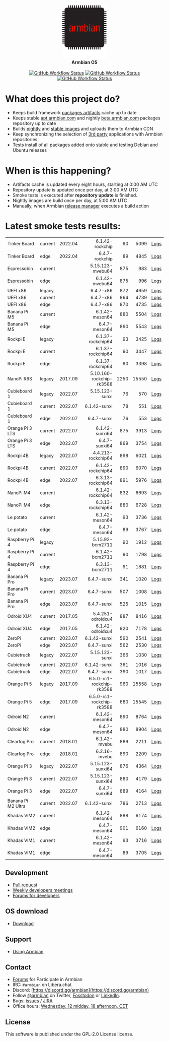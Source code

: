 <p align="center">
  <a href="#build-framework">
   <img src="https://raw.githubusercontent.com/armbian/build/master/.github/armbian-logo.png" alt="Armbian logo" width="144">
  </a><br>
  <strong>Armbian OS</strong><br>
<br>
<a href=https://github.com/armbian/os/actions/workflows/complete-artifact-matrix-all.yml><img alt="GitHub Workflow Status" src="https://img.shields.io/github/actions/workflow/status/armbian/os/complete-artifact-matrix-all.yml?logo=githubactions&label=Artifacts%20make&style=for-the-badge&branch=main"></a>
<a href=https://github.com/armbian/os/actions/workflows/repository-update.yml><img alt="GitHub Workflow Status" src="https://img.shields.io/github/actions/workflow/status/armbian/os/repository-update.yml?logo=githubactions&label=Repository%20update&style=for-the-badge&branch=main"></a>
<a href=https://github.com/armbian/os#latest-smoke-tests-results><img alt="GitHub Workflow Status" src="https://img.shields.io/github/actions/workflow/status/armbian/os/smoke-tests.yml?logo=githubactions&label=Smoke%20tests&style=for-the-badge&branch=main"></a>
</p>


# What does this project do?

- Keeps build framework [packages artifacts](https://github.com/orgs/armbian/packages) cache up to date
- Keeps stable [apt.armbian.com](https://apt.armbian.com) and nightly [beta.armbian.com](https://beta.armbian.com) packages repository up to date
- Builds [nightly](https://github.com/armbian/os/releases) and [stable images](https://www.armbian.com/download/) and uploads them to Armbian CDN
- Keep synchronizing the selection of [3rd party](external) applications with Armbian repositories
- Tests install of all packages added onto stable and testing Debian and Ubuntu releases

# When is this happening?

- Artifacts cache is updated every eight hours, starting at 0:00 AM UTC
- Repository update is updated once per day, at 3:00 AM UTC
- Smoke tests is executed after **repository update** is finished.
- Nightly images are build once per day, at 5:00 AM UTC
- Manually, when Armbian [release manager](https://github.com/orgs/armbian/teams/release-manager) executes a build action

# Latest smoke tests results:

<!--START_SECTION:data-section-->
<table width="100%"><tr><td align="left">Tinker Board</td><td align=left>current</td><td align=right>2022.04</td><td align=right>6.1.42-rockchip</td><td align=right>90</td><td align=right>5099</td><td align=right><a href="https://paste.armbian.com/ohoruquriy">Logs</a></td></tr><tr><td align="left">Tinker Board</td><td align=left>edge</td><td align=right>2022.04</td><td align=right>6.4.7-rockchip</td><td align=right>89</td><td align=right>4845</td><td align=right><a href="https://paste.armbian.com/rocifufaqa">Logs</a></td></tr><tr><td align="left">Espressobin</td><td align=left>current</td><td align=right></td><td align=right>5.15.123-mvebu64</td><td align=right>875</td><td align=right>983</td><td align=right><a href="https://paste.armbian.com/ekaqemapim">Logs</a></td></tr><tr><td align="left">Espressobin</td><td align=left>edge</td><td align=right></td><td align=right>6.1.42-mvebu64</td><td align=right>875</td><td align=right>996</td><td align=right><a href="https://paste.armbian.com/dayimovelu">Logs</a></td></tr><tr><td align="left">UEFI x86</td><td align=left>legacy</td><td align=right></td><td align=right>6.4.7-x86</td><td align=right>872</td><td align=right>4659</td><td align=right><a href="https://paste.armbian.com/ehudahuxip">Logs</a></td></tr><tr><td align="left">UEFI x86</td><td align=left>current</td><td align=right></td><td align=right>6.4.7-x86</td><td align=right>864</td><td align=right>4739</td><td align=right><a href="https://paste.armbian.com/micevikiwe">Logs</a></td></tr><tr><td align="left">UEFI x86</td><td align=left>edge</td><td align=right></td><td align=right>6.4.7-x86</td><td align=right>870</td><td align=right>4735</td><td align=right><a href="https://paste.armbian.com/sinelegepu">Logs</a></td></tr><tr><td align="left">Banana Pi M5</td><td align=left>current</td><td align=right></td><td align=right>6.1.42-meson64</td><td align=right>880</td><td align=right>5504</td><td align=right><a href="https://paste.armbian.com/okakedezev">Logs</a></td></tr><tr><td align="left">Banana Pi M5</td><td align=left>edge</td><td align=right></td><td align=right>6.4.7-meson64</td><td align=right>890</td><td align=right>5543</td><td align=right><a href="https://paste.armbian.com/ehahuyemup">Logs</a></td></tr><tr><td align="left">Rockpi E</td><td align=left>legacy</td><td align=right></td><td align=right>6.1.37-rockchip64</td><td align=right>93</td><td align=right>3425</td><td align=right><a href="https://paste.armbian.com/">Logs</a></td></tr><tr><td align="left">Rockpi E</td><td align=left>current</td><td align=right></td><td align=right>6.1.37-rockchip64</td><td align=right>90</td><td align=right>3447</td><td align=right><a href="https://paste.armbian.com/">Logs</a></td></tr><tr><td align="left">Rockpi E</td><td align=left>edge</td><td align=right></td><td align=right>6.1.37-rockchip64</td><td align=right>90</td><td align=right>3398</td><td align=right><a href="https://paste.armbian.com/">Logs</a></td></tr><tr><td align="left">NanoPi R6S</td><td align=left>legacy</td><td align=right>2017.09</td><td align=right>5.10.160-rockchip-rk3588</td><td align=right>2250</td><td align=right>15550</td><td align=right><a href="https://paste.armbian.com/esonohobab">Logs</a></td></tr><tr><td align="left">Cubieboard 1</td><td align=left>legacy</td><td align=right>2022.07</td><td align=right>5.15.123-sunxi</td><td align=right>76</td><td align=right>570</td><td align=right><a href="https://paste.armbian.com/quworudoqa">Logs</a></td></tr><tr><td align="left">Cubieboard 1</td><td align=left>current</td><td align=right>2022.07</td><td align=right>6.1.42-sunxi</td><td align=right>78</td><td align=right>551</td><td align=right><a href="https://paste.armbian.com/ewiyurayok">Logs</a></td></tr><tr><td align="left">Cubieboard 1</td><td align=left>edge</td><td align=right>2022.07</td><td align=right>6.4.7-sunxi</td><td align=right>76</td><td align=right>553</td><td align=right><a href="https://paste.armbian.com/otipidomeq">Logs</a></td></tr><tr><td align="left">Orange Pi 3 LTS</td><td align=left>current</td><td align=right>2022.07</td><td align=right>6.1.42-sunxi64</td><td align=right>875</td><td align=right>3913</td><td align=right><a href="https://paste.armbian.com/azisutalem">Logs</a></td></tr><tr><td align="left">Orange Pi 3 LTS</td><td align=left>edge</td><td align=right>2022.07</td><td align=right>6.4.7-sunxi64</td><td align=right>869</td><td align=right>3754</td><td align=right><a href="https://paste.armbian.com/jelotiluvo">Logs</a></td></tr><tr><td align="left">Rockpi 4B</td><td align=left>legacy</td><td align=right>2022.07</td><td align=right>4.4.213-rockchip64</td><td align=right>898</td><td align=right>6021</td><td align=right><a href="https://paste.armbian.com/opezefahiv">Logs</a></td></tr><tr><td align="left">Rockpi 4B</td><td align=left>current</td><td align=right>2022.07</td><td align=right>6.1.42-rockchip64</td><td align=right>890</td><td align=right>6070</td><td align=right><a href="https://paste.armbian.com/zijumalonu">Logs</a></td></tr><tr><td align="left">Rockpi 4B</td><td align=left>edge</td><td align=right>2022.07</td><td align=right>6.3.13-rockchip64</td><td align=right>891</td><td align=right>5976</td><td align=right><a href="https://paste.armbian.com/xabeqozepa">Logs</a></td></tr><tr><td align="left">NanoPi M4</td><td align=left>current</td><td align=right></td><td align=right>6.1.42-rockchip64</td><td align=right>832</td><td align=right>6693</td><td align=right><a href="https://paste.armbian.com/cerirenibe">Logs</a></td></tr><tr><td align="left">NanoPi M4</td><td align=left>edge</td><td align=right></td><td align=right>6.3.13-rockchip64</td><td align=right>880</td><td align=right>6728</td><td align=right><a href="https://paste.armbian.com/oxowovasiy">Logs</a></td></tr><tr><td align="left">Le potato</td><td align=left>current</td><td align=right></td><td align=right>6.1.42-meson64</td><td align=right>93</td><td align=right>3736</td><td align=right><a href="https://paste.armbian.com/uzokopecaf">Logs</a></td></tr><tr><td align="left">Le potato</td><td align=left>edge</td><td align=right></td><td align=right>6.4.7-meson64</td><td align=right>89</td><td align=right>3767</td><td align=right><a href="https://paste.armbian.com/bohehevozo">Logs</a></td></tr><tr><td align="left">Raspberry Pi 4</td><td align=left>legacy</td><td align=right></td><td align=right>5.15.92-bcm2711</td><td align=right>90</td><td align=right>1912</td><td align=right><a href="https://paste.armbian.com/pixamijixe">Logs</a></td></tr><tr><td align="left">Raspberry Pi 4</td><td align=left>current</td><td align=right></td><td align=right>6.1.42-bcm2711</td><td align=right>90</td><td align=right>1798</td><td align=right><a href="https://paste.armbian.com/fogibuvori">Logs</a></td></tr><tr><td align="left">Raspberry Pi 4</td><td align=left>edge</td><td align=right></td><td align=right>6.3.13-bcm2711</td><td align=right>91</td><td align=right>1881</td><td align=right><a href="https://paste.armbian.com/guyaneyane">Logs</a></td></tr><tr><td align="left">Banana Pi Pro</td><td align=left>legacy</td><td align=right>2023.07</td><td align=right>6.4.7-sunxi</td><td align=right>341</td><td align=right>1020</td><td align=right><a href="https://paste.armbian.com/omebecejiq">Logs</a></td></tr><tr><td align="left">Banana Pi Pro</td><td align=left>current</td><td align=right>2023.07</td><td align=right>6.4.7-sunxi</td><td align=right>507</td><td align=right>1008</td><td align=right><a href="https://paste.armbian.com/dinayijobu">Logs</a></td></tr><tr><td align="left">Banana Pi Pro</td><td align=left>edge</td><td align=right>2023.07</td><td align=right>6.4.7-sunxi</td><td align=right>525</td><td align=right>1015</td><td align=right><a href="https://paste.armbian.com/ejaqijemug">Logs</a></td></tr><tr><td align="left">Odroid XU4</td><td align=left>current</td><td align=right>2017.05</td><td align=right>5.4.251-odroidxu4</td><td align=right>887</td><td align=right>8416</td><td align=right><a href="https://paste.armbian.com/axocunuhoy">Logs</a></td></tr><tr><td align="left">Odroid XU4</td><td align=left>edge</td><td align=right>2017.05</td><td align=right>6.1.42-odroidxu4</td><td align=right>920</td><td align=right>7178</td><td align=right><a href="https://paste.armbian.com/bugokicete">Logs</a></td></tr><tr><td align="left">ZeroPi</td><td align=left>current</td><td align=right>2023.07</td><td align=right>6.1.42-sunxi</td><td align=right>590</td><td align=right>2541</td><td align=right><a href="https://paste.armbian.com/ocuyewupak">Logs</a></td></tr><tr><td align="left">ZeroPi</td><td align=left>edge</td><td align=right>2023.07</td><td align=right>6.4.7-sunxi</td><td align=right>562</td><td align=right>2530</td><td align=right><a href="https://paste.armbian.com/adeqatagap">Logs</a></td></tr><tr><td align="left">Cubietruck</td><td align=left>legacy</td><td align=right>2022.07</td><td align=right>5.15.123-sunxi</td><td align=right>366</td><td align=right>1030</td><td align=right><a href="https://paste.armbian.com/huguzimihu">Logs</a></td></tr><tr><td align="left">Cubietruck</td><td align=left>current</td><td align=right>2022.07</td><td align=right>6.1.42-sunxi</td><td align=right>361</td><td align=right>1016</td><td align=right><a href="https://paste.armbian.com/ulazezijec">Logs</a></td></tr><tr><td align="left">Cubietruck</td><td align=left>edge</td><td align=right>2022.07</td><td align=right>6.4.7-sunxi</td><td align=right>390</td><td align=right>1017</td><td align=right><a href="https://paste.armbian.com/jilanuhane">Logs</a></td></tr><tr><td align="left">Orange Pi 5</td><td align=left>legacy</td><td align=right>2017.09</td><td align=right>6.5.0-rc1-rockchip-rk3588</td><td align=right>960</td><td align=right>15558</td><td align=right><a href="https://paste.armbian.com/omuzugebun">Logs</a></td></tr><tr><td align="left">Orange Pi 5</td><td align=left>edge</td><td align=right>2017.09</td><td align=right>6.5.0-rc1-rockchip-rk3588</td><td align=right>680</td><td align=right>15545</td><td align=right><a href="https://paste.armbian.com/verehevayu">Logs</a></td></tr><tr><td align="left">Odroid N2</td><td align=left>current</td><td align=right></td><td align=right>6.1.42-meson64</td><td align=right>890</td><td align=right>8764</td><td align=right><a href="https://paste.armbian.com/ovofayaway">Logs</a></td></tr><tr><td align="left">Odroid N2</td><td align=left>edge</td><td align=right></td><td align=right>6.4.7-meson64</td><td align=right>880</td><td align=right>8904</td><td align=right><a href="https://paste.armbian.com/cijisihivi">Logs</a></td></tr><tr><td align="left">Clearfog Pro</td><td align=left>current</td><td align=right>2018.01</td><td align=right>6.1.42-mvebu</td><td align=right>889</td><td align=right>2211</td><td align=right><a href="https://paste.armbian.com/asaludilis">Logs</a></td></tr><tr><td align="left">Clearfog Pro</td><td align=left>edge</td><td align=right>2018.01</td><td align=right>6.2.16-mvebu</td><td align=right>890</td><td align=right>2209</td><td align=right><a href="https://paste.armbian.com/izuzorojer">Logs</a></td></tr><tr><td align="left">Orange Pi 3</td><td align=left>legacy</td><td align=right>2022.07</td><td align=right>5.15.123-sunxi64</td><td align=right>876</td><td align=right>4364</td><td align=right><a href="https://paste.armbian.com/fugabukaqa">Logs</a></td></tr><tr><td align="left">Orange Pi 3</td><td align=left>current</td><td align=right>2022.07</td><td align=right>5.15.123-sunxi64</td><td align=right>880</td><td align=right>4179</td><td align=right><a href="https://paste.armbian.com/bofuzipaba">Logs</a></td></tr><tr><td align="left">Orange Pi 3</td><td align=left>edge</td><td align=right>2022.07</td><td align=right>6.4.7-sunxi64</td><td align=right>889</td><td align=right>4164</td><td align=right><a href="https://paste.armbian.com/ejenecixol">Logs</a></td></tr><tr><td align="left">Banana Pi M2 Ultra</td><td align=left>current</td><td align=right>2022.07</td><td align=right>6.1.42-sunxi</td><td align=right>786</td><td align=right>2713</td><td align=right><a href="https://paste.armbian.com/umatatoweq">Logs</a></td></tr><tr><td align="left">Khadas VIM2</td><td align=left>current</td><td align=right></td><td align=right>6.1.42-meson64</td><td align=right>888</td><td align=right>6174</td><td align=right><a href="https://paste.armbian.com/udigufiqib">Logs</a></td></tr><tr><td align="left">Khadas VIM2</td><td align=left>edge</td><td align=right></td><td align=right>6.4.7-meson64</td><td align=right>901</td><td align=right>6160</td><td align=right><a href="https://paste.armbian.com/eqeveyakuh">Logs</a></td></tr><tr><td align="left">Khadas VIM1</td><td align=left>current</td><td align=right></td><td align=right>6.1.42-meson64</td><td align=right>93</td><td align=right>3716</td><td align=right><a href="https://paste.armbian.com/xaxihunuti">Logs</a></td></tr><tr><td align="left">Khadas VIM1</td><td align=left>edge</td><td align=right></td><td align=right>6.4.7-meson64</td><td align=right>89</td><td align=right>3705</td><td align=right><a href="https://paste.armbian.com/ehudegariw">Logs</a></td></tr></table>
<!--END_SECTION:data-section-->

## Development

- [Pull request](https://github.com/armbian/build/pulls)
- [Weekly developers meetings](https://forum.armbian.com/events/)
- [Forums for developers](https://forum.armbian.com/forum/4-advanced-users-development/)

## OS download

- [Download](https://www.armbian.com/download/)

## Support

- [Using Armbian](https://forum.armbian.com/forum/23-using-armbian/)

## Contact

- [Forums](https://forum.armbian.com) for Participate in Armbian
- IRC: `#armbian` on Libera.chat
- Discord: [https://discord.gg/armbian](https://discord.gg/armbian)
- Follow [@armbian](https://twitter.com/armbian) on Twitter, [Fosstodon](https://fosstodon.org/@armbian) or [LinkedIn](https://www.linkedin.com/company/armbian).
- Bugs: [issues](https://github.com/armbian/build/issues) / [JIRA](https://armbian.atlassian.net/jira/dashboards/10000)
- Office hours: [Wednesday, 12 midday, 18 afternoon, CET](https://calendly.com/armbian/office-hours)

## License

This software is published under the GPL-2.0 License license.
